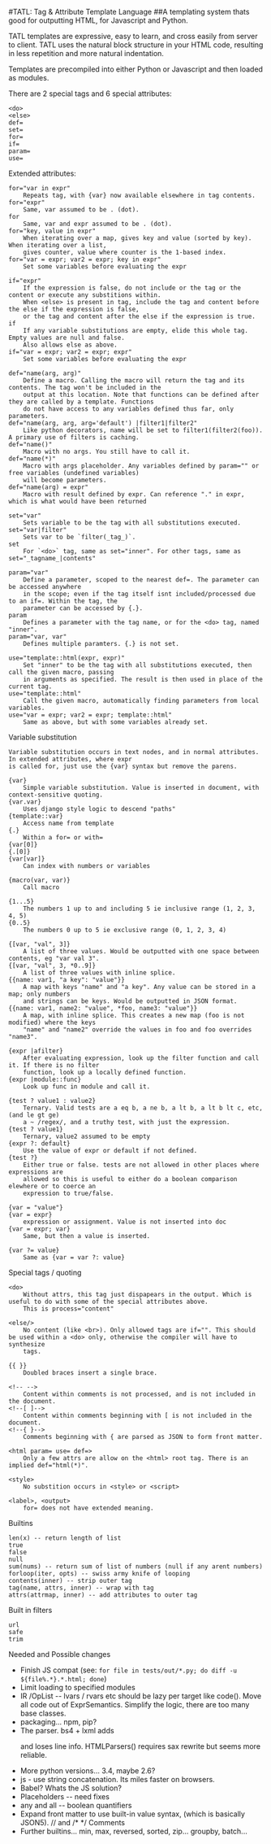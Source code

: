 #TATL: Tag & Attribute Template Language
##A templating system thats good for outputting HTML, for Javascript and Python.

TATL templates are expressive, easy to learn, and cross easily from 
server to client. TATL uses the natural block structure in your HTML code, 
resulting in less repetition and more natural indentation.

Templates are precompiled into either Python or Javascript and then loaded 
as modules.

There are 2 special tags and 6 special attributes:

	<do> 
	<else>
	def=
	set=
	for=
	if=
	param=
	use=

Extended attributes:

	for="var in expr"
		Repeats tag, with {var} now available elsewhere in tag contents.
	for="expr"
		Same, var assumed to be . (dot).
	for
		Same, var and expr assumed to be . (dot). 
	for="key, value in expr"
		When iterating over a map, gives key and value (sorted by key). When iterating over a list,
        gives counter, value where counter is the 1-based index.
	for="var = expr; var2 = expr; key in expr"
		Set some variables before evaluating the expr
				
	if="expr"
		If the expression is false, do not include or the tag or the content or execute any substitions within. 
        When <else> is present in tag, include the tag and content before the else if the expression is false, 
        or the tag and content after the else if the expression is true.
	if
		If any variable substitutions are empty, elide this whole tag. Empty values are null and false. 
        Also allows else as above.
	if="var = expr; var2 = expr; expr"
		Set some variables before evaluating the expr
	
	def="name(arg, arg)"
		Define a macro. Calling the macro will return the tag and its contents. The tag won't be included in the 
        output at this location. Note that functions can be defined after they are called by a template. Functions 
        do not have access to any variables defined thus far, only parameters.
	def="name(arg, arg, arg='default') |filter1|filter2"
		Like python decorators, name will be set to filter1(filter2(foo)). A primary use of filters is caching.
	def="name()"
		Macro with no args. You still have to call it.
	def="name(*)"
		Macro with args placeholder. Any variables defined by param="" or free variables (undefined variables) 
        will become parameters.
	def="name(arg) = expr"
		Macro with result defined by expr. Can reference "." in expr, which is what would have been returned

	set="var"
		Sets variable to be the tag with all substitutions executed.
	set="var|filter"
		Sets var to be `filter(_tag_)`.
	set 
		For `<do>` tag, same as set="inner". For other tags, same as set="_tagname_|contents"
		
	param="var"
		Define a parameter, scoped to the nearest def=. The parameter can be accessed anywhere 
		in the scope; even if the tag itself isnt included/processed due to an if=. Within the tag, the 
		parameter can be accessed by {.}.
	param
		Defines a parameter with the tag name, or for the <do> tag, named "inner".
	param="var, var"
		Defines multiple paramters. {.} is not set.
		
	use="template::html(expr, expr)"
		Set "inner" to be the tag with all substitutions executed, then call the given macro, passing 
        in arguments as specified. The result is then used in place of the current tag.
	use="template::html"
		Call the given macro, automatically finding parameters from local variables.
	use="var = expr; var2 = expr; template::html"
		Same as above, but with some variables already set.		

Variable substitution

	Variable substitution occurs in text nodes, and in normal attributes. In extended attributes, where expr 
	is called for, just use the {var} syntax but remove the parens.
	
	{var}
		Simple variable substitution. Value is inserted in document, with context-sensitive quoting.
	{var.var}
		Uses django style logic to descend "paths"
	{template::var}
		Access name from template
	{.}
		Within a for= or with=
	{var[0]}
	{.[0]}
	{var[var]}
		Can index with numbers or variables
				
	{macro(var, var)}
		Call macro
	
	{1...5}
		The numbers 1 up to and including 5 ie inclusive range (1, 2, 3, 4, 5)
	{0..5}
		The numbers 0 up to 5 ie exclusive range (0, 1, 2, 3, 4)
		
	{[var, "val", 3]}
		A list of three values. Would be outputted with one space between contents, eg "var val 3".
	{[var, "val", 3, *0..9]}
		A list of three values with inline splice.
    {{name: var1, "a key": "value"}}
        A map with keys "name" and "a key". Any value can be stored in a map; only numbers
        and strings can be keys. Would be outputted in JSON format. 
	{{name: var1, name2: "value", *foo, name3: "value"}}
		A map, with inline splice. This creates a new map (foo is not modified) where the keys
        "name" and "name2" override the values in foo and foo overrides "name3".
		
	{expr |afilter}
		After evaluating expression, look up the filter function and call it. If there is no filter 
        function, look up a locally defined function.
    {expr |module::func}
        Look up func in module and call it.
	
	{test ? value1 : value2}
		Ternary. Valid tests are a eq b, a ne b, a lt b, a lt b lt c, etc, (and le gt ge)
		a ~ /regex/, and a truthy test, with just the expression. 
	{test ? value1}
		Ternary, value2 assumed to be empty
	{expr ?: default} 
        Use the value of expr or default if not defined.
    {test ?}
        Either true or false. tests are not allowed in other places where expressions are
        allowed so this is useful to either do a boolean comparison elewhere or to coerce an
        expression to true/false.
		
	{var = "value"}
	{var = expr}
		expression or assignment. Value is not inserted into doc
	{var = expr; var}
		Same, but then a value is inserted.
        
    {var ?= value}
        Same as {var = var ?: value}
     


Special tags / quoting

	<do>
		Without attrs, this tag just dispapears in the output. Which is useful to do with some of the special attributes above.
		This is process="content"
		
	<else/>
		No content (like <br>). Only allowed tags are if="". This should be used within a <do> only, otherwise the compiler will have to synthesize 
		tags.

	{{ }}
		Doubled braces insert a single brace.

	<!-- --> 
		Content within comments is not processed, and is not included in the document.
	<!--[ ]--> 
		Content within comments beginning with [ is not included in the document.
	<!--{ }-->
		Comments beginning with { are parsed as JSON to form front matter.
		
	<html param= use= def=>
		Only a few attrs are allow on the <html> root tag. There is an implied def="html(*)".
		
	<style>
		No substition occurs in <style> or <script>
		
	<label>, <output>
		for= does not have extended meaning.

Builtins

    len(x) -- return length of list
    true
    false
    null
    sum(nums) -- return sum of list of numbers (null if any arent numbers)
    forloop(iter, opts) -- swiss army knife of looping
    contents(inner) -- strip outer tag
    tag(name, attrs, inner) -- wrap with tag
    attrs(attrmap, inner) -- add attributes to outer tag

Built in filters

    url
    safe
    trim


Needed and Possible changes

* Finish JS compat (see: `for file in tests/out/*.py; do diff -u ${file%.*}.*.html; done`)
* Limit loading to specified modules
* IR /OpList -- lvars / rvars etc should be lazy per target like code(). Move all code out of ExprSemantics. Simplify the logic, there are too many base classes.
* packaging... npm, pip?
* The parser. bs4 + lxml adds <html><body><p> and loses line info. HTMLParsers() requires sax rewrite but seems more reliable.
* More python versions... 3.4, maybe 2.6?
* js - use string concatenation. Its miles faster on browsers.
* Babel? Whats the JS solution?
* Placeholders -- need fixes
* any and all -- boolean quantifiers
* Expand front matter to use built-in value syntax, (which is basically JSON5). // and /* */ Comments
* Further builtins... min, max, reversed, sorted, zip... groupby, batch...
